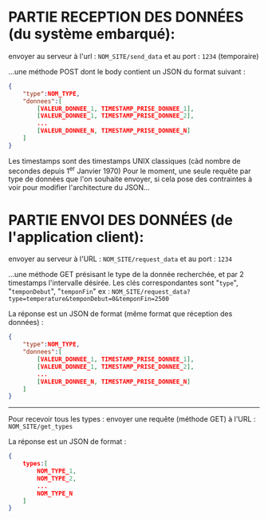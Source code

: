 # PARTIE RECEPTION DES DONNÉES (du système embarqué):

envoyer au serveur à l'url : `NOM_SITE/send_data` et au port : `1234` (temporaire)

...une méthode POST dont le body contient un JSON du format suivant :

```JSON
{
	"type":NOM_TYPE,
	"donnees":[
		[VALEUR_DONNEE_1, TIMESTAMP_PRISE_DONNEE_1],
		[VALEUR_DONNEE_1, TIMESTAMP_PRISE_DONNEE_2],
		...
		[VALEUR_DONNEE_N, TIMESTAMP_PRISE_DONNEE_N]
	]
}
```

Les timestamps sont des timestamps UNIX classiques (càd nombre de secondes depuis 1<sup>er</sup> Janvier 1970)
Pour le moment, une seule requête par type de données que l'on souhaite envoyer, si cela pose des contraintes à voir pour modifier l'architecture du JSON...

# PARTIE ENVOI DES DONNÉES (de l'application client):

envoyer au serveur à l'URL : `NOM_SITE/request_data` et au port : `1234`

...une méthode GET présisant le type de la donnée recherchée, et par 2 timestamps l'intervalle désirée. Les clés correspondantes sont "`type`", "`temponDebut`", "`temponFin`"
ex : `NOM_SITE/request_data?type=temperature&temponDebut=0&temponFin=2500`

La réponse est un JSON de format (même format que réception des données) : 

```JSON
{
	"type":NOM_TYPE,
	"donnees":[
		[VALEUR_DONNEE_1, TIMESTAMP_PRISE_DONNEE_1],
		[VALEUR_DONNEE_1, TIMESTAMP_PRISE_DONNEE_2],
		...
		[VALEUR_DONNEE_N, TIMESTAMP_PRISE_DONNEE_N]
	]
}
```

----

Pour recevoir tous les types :
envoyer une requête (méthode GET) à l'URL : `NOM_SITE/get_types`

La réponse est un JSON de format :
```JSON
{
	types:[
		NOM_TYPE_1,
		NOM_TYPE_2,
		...
		NOM_TYPE_N
	]
}
```
